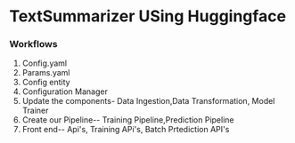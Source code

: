 # TextSummarizer USing Huggingface

### Workflows 

1. Config.yaml
2. Params.yaml
3. Config entity
4. Configuration Manager
5. Update the components- Data Ingestion,Data Transformation, Model Trainer
6. Create our Pipeline-- Training Pipeline,Prediction Pipeline
7. Front end-- Api's, Training APi's, Batch Prtediction API's





